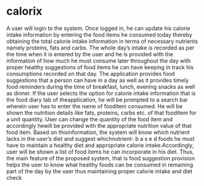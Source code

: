 # calorix
A user will login to the system. Once logged in, he can update his calorie intake
information by entering the food items he consumed today thereby obtaining the total calorie
intake information in terms of necessary nutrients namely proteins, fats and carbs. The whole
day’s intake is recorded as per the time when it is entered by the user and he is provided with
the information of how much he must consume later throughout the day with proper healthy
suggestions of food items he can have keeping in track his consumptions recorded on that day.
The application provides food suggestions that a person can have in a day as well as it provides
timely food reminders during the time of breakfast, lunch, evening snacks as well as dinner.
If the user selects the option for calorie intake information that is the food diary tab of
theapplication, he will be prompted to a search bar wherein user has to enter the name of
fooditem consumed. He will be shown the nutrition details like fats, proteins, carbs etc. of that
fooditem for a unit quantity.  User can change the quantity of the food item and
accordingly hewill be provided with the appropriate nutrition value of that food item. Based
on thisinformation, the system will know which nutrient lacks in the user’s diet and suggest
whichnutrient- b a s e d foods he must have to maintain a healthy diet and appropriate
calorie intake.Accordingly, user will be shown a list of food items he can incorporate in his
diet. 
Thus, the main feature of the proposed system, that is food suggestion provision helps the user
to know what healthy foods can be consumed in remaining part of the day by the user thus
maintaining proper calorie intake and diet check 
